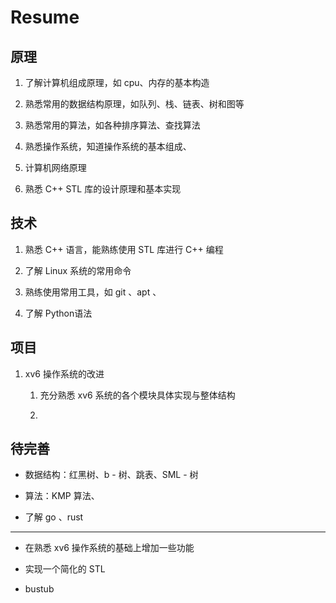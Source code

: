 # Resume


## 原理

1. 了解计算机组成原理，如 cpu、内存的基本构造

2. 熟悉常用的数据结构原理，如队列、栈、链表、树和图等

3. 熟悉常用的算法，如各种排序算法、查找算法

4. 熟悉操作系统，知道操作系统的基本组成、

5. 计算机网络原理

6. 熟悉 C++ STL 库的设计原理和基本实现

## 技术

1. 熟悉 C++ 语言，能熟练使用 STL 库进行 C++ 编程

2. 了解 Linux 系统的常用命令

3. 熟练使用常用工具，如 git 、apt 、

4. 了解 Python语法

## 项目

1. xv6 操作系统的改进
   
   1. 充分熟悉 xv6 系统的各个模块具体实现与整体结构
   
   2. 

## 待完善

- 数据结构：红黑树、b - 树、跳表、SML - 树

- 算法：KMP 算法、

- 了解 go 、rust

---

- 在熟悉 xv6 操作系统的基础上增加一些功能

- 实现一个简化的 STL

- bustub

